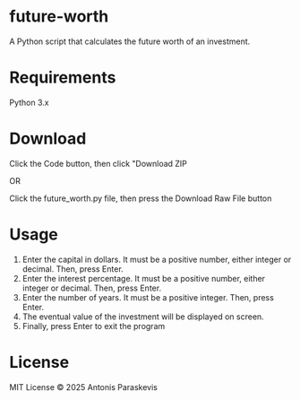 # future-worth
A Python script that calculates the future worth of an investment.

# Requirements
Python 3.x

# Download
Click the Code button, then click "Download ZIP

OR

Click the future_worth.py file, then press the Download Raw File button

# Usage
1. Enter the capital in dollars. It must be a positive number, either integer or decimal. Then, press Enter.
2. Enter the interest percentage. It must be a positive number, either integer or decimal. Then, press Enter.
3. Enter the number of years. It must be a positive integer. Then, press Enter.
4. The eventual value of the investment will be displayed on screen.
5. Finally, press Enter to exit the program

# License
MIT License © 2025 Antonis Paraskevis
